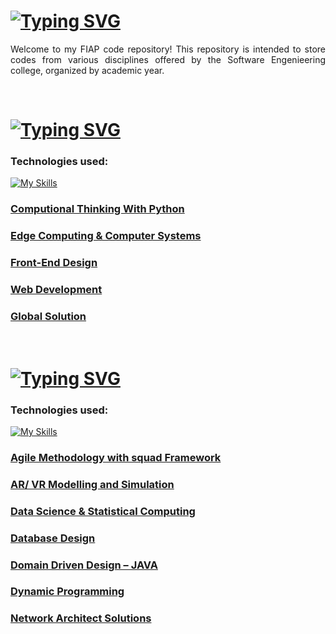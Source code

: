 # [![Typing SVG](https://readme-typing-svg.demolab.com?font=Fira+Code&weight=600&size=26&pause=1000&color=F73175&random=false&width=435&lines=Code+Repository+-+FIAP)](https://git.io/typing-svg)

<div align="justify">

Welcome to my FIAP code repository! This repository is intended to store codes from various disciplines offered by the Software Engenieering college, organized by academic year.

  
</div>

<br>

# [![Typing SVG](https://readme-typing-svg.demolab.com?font=Fira+Code&weight=600&size=22&pause=1000&color=F73175&random=false&width=435&lines=Year+1+-+Subjects+%E2%96%BC)](https://git.io/typing-svg)

<div>
  
  <h3>Technologies used: </h3>

  [![My Skills](https://skillicons.dev/icons?i=js,html,css,nodejs,react,python,cpp)](https://skillicons.dev)

 ### [Computional Thinking With Python](https://github.com/orgs/FI4P/repositories?q=Python)
 ### [Edge Computing & Computer Systems](https://github.com/orgs/FI4P/repositories?q=Edge)
 ### [Front-End Design](https://github.com/orgs/FI4P/repositories?q=Front)
 ### [Web Development](https://github.com/orgs/FI4P/repositories?q=Web)
 ### [Global Solution](https://github.com/orgs/FI4P/repositories?q=Global)

</div>


<br>

# [![Typing SVG](https://readme-typing-svg.demolab.com?font=Fira+Code&weight=600&size=22&pause=1000&color=F73175&random=false&width=435&lines=Year+2+-+Subjects+%E2%96%BC)](https://git.io/typing-svg)

<div>
  
  <h3>Technologies used: </h3>

  [![My Skills](https://skillicons.dev/icons?i=java,mysql)](https://skillicons.dev)

 ### [Agile Methodology with squad Framework](https://github.com/orgs/FI4P/repositories?q=Python)
 ### [AR/ VR Modelling and Simulation](https://github.com/orgs/FI4P/repositories?q=Edge)
 ### [Data Science & Statistical Computing](https://github.com/orgs/FI4P/repositories?q=Front)
 ### [Database Design](https://github.com/orgs/FI4P/repositories?q=Web)
 ### [Domain Driven Design – JAVA	](https://github.com/orgs/FI4P/repositories?q=Global)
 ### [Dynamic Programming](https://github.com/orgs/FI4P/repositories?q=Global)
 ### [Network Architect Solutions](https://github.com/orgs/FI4P/repositories?q=Global)
 


 

 

</div>

